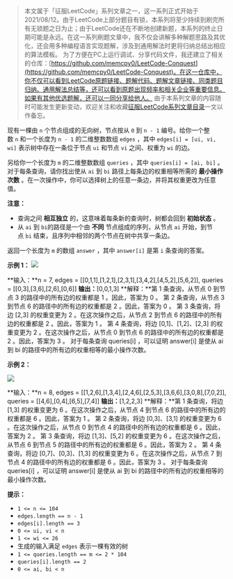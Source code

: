 > 本文属于「征服LeetCode」系列文章之一，这一系列正式开始于2021/08/12。由于LeetCode上部分题目有锁，本系列将至少持续到刷完所有无锁题之日为止；由于LeetCode还在不断地创建新题，本系列的终止日期可能是永远。在这一系列刷题文章中，我不仅会讲解多种解题思路及其优化，还会用多种编程语言实现题解，涉及到通用解法时更将归纳总结出相应的算法模板。
> <b></b>
> 为了方便在PC上运行调试、分享代码文件，我还建立了相关的仓库：[https://github.com/memcpy0/LeetCode-Conquest](https://github.com/memcpy0/LeetCode-Conquest)。在这一仓库中，你不仅可以看到LeetCode原题链接、题解代码、题解文章链接、同类题目归纳、通用解法总结等，还可以看到原题出现频率和相关企业等重要信息。如果有其他优选题解，还可以一同分享给他人。
> <b></b>
> 由于本系列文章的内容随时可能发生更新变动，欢迎关注和收藏[征服LeetCode系列文章目录](https://memcpy0.blog.csdn.net/article/details/119656559)一文以作备忘。

现有一棵由 `n` 个节点组成的无向树，节点按从 `0` 到 `n - 1` 编号。给你一个整数 `n` 和一个长度为 `n - 1` 的二维整数数组 `edges` ，其中 `edges[i] = [ui, vi, wi]` 表示树中存在一条位于节点 `ui` 和节点 `vi` 之间、权重为 `wi` 的边。

另给你一个长度为 `m` 的二维整数数组 `queries` ，其中 `queries[i] = [ai, bi]` 。对于每条查询，请你找出使从 `ai` 到 `bi` 路径上每条边的权重相等所需的 **最小操作次数** 。在一次操作中，你可以选择树上的任意一条边，并将其权重更改为任意值。

**注意：**
- 查询之间 **相互独立** 的，这意味着每条新的查询时，树都会回到 **初始状态** 。
- 从 `ai` 到 `bi`的路径是一个由 **不同** 节点组成的序列，从节点 `ai` 开始，到节点 `bi` 结束，且序列中相邻的两个节点在树中共享一条边。

返回一个长度为 `m` 的数组 `answer` ，其中 `answer[i]` 是第 `i` 条查询的答案。

**示例 1：**
![](https://assets.leetcode.com/uploads/2023/08/11/graph-6-1.png)

**输入：**n = 7, edges = [[0,1,1],[1,2,1],[2,3,1],[3,4,2],[4,5,2],[5,6,2]], queries = [[0,3],[3,6],[2,6],[0,6]]
**输出：**[0,0,1,3]
**解释：**第 1 条查询，从节点 0 到节点 3 的路径中的所有边的权重都是 1 。因此，答案为 0 。
第 2 条查询，从节点 3 到节点 6 的路径中的所有边的权重都是 2 。因此，答案为 0 。
第 3 条查询，将边 [2,3] 的权重变更为 2 。在这次操作之后，从节点 2 到节点 6 的路径中的所有边的权重都是 2 。因此，答案为 1 。
第 4 条查询，将边 [0,1]、[1,2]、[2,3] 的权重变更为 2 。在这次操作之后，从节点 0 到节点 6 的路径中的所有边的权重都是 2 。因此，答案为 3 。
对于每条查询 queries[i] ，可以证明 answer[i] 是使从 ai 到 bi 的路径中的所有边的权重相等的最小操作次数。

**示例 2：**

![](https://assets.leetcode.com/uploads/2023/08/11/graph-9-1.png)

**输入：**n = 8, edges = [[1,2,6],[1,3,4],[2,4,6],[2,5,3],[3,6,6],[3,0,8],[7,0,2]], queries = [[4,6],[0,4],[6,5],[7,4]]
**输出：**[1,2,2,3]
**解释：**第 1 条查询，将边 [1,3] 的权重变更为 6 。在这次操作之后，从节点 4 到节点 6 的路径中的所有边的权重都是 6 。因此，答案为 1 。
第 2 条查询，将边 [0,3]、[3,1] 的权重变更为 6 。在这次操作之后，从节点 0 到节点 4 的路径中的所有边的权重都是 6 。因此，答案为 2 。
第 3 条查询，将边 [1,3]、[5,2] 的权重变更为 6 。在这次操作之后，从节点 6 到节点 5 的路径中的所有边的权重都是 6 。因此，答案为 2 。
第 4 条查询，将边 [0,7]、[0,3]、[1,3] 的权重变更为 6 。在这次操作之后，从节点 7 到节点 4 的路径中的所有边的权重都是 6 。因此，答案为 3 。
对于每条查询 queries[i] ，可以证明 answer[i] 是使从 ai 到 bi 的路径中的所有边的权重相等的最小操作次数。 

**提示：**

- `1 <= n <= 104`
- `edges.length == n - 1`
- `edges[i].length == 3`
- `0 <= ui, vi < n`
- `1 <= wi <= 26`
- 生成的输入满足 `edges` 表示一棵有效的树
- `1 <= queries.length == m <= 2 * 104`
- `queries[i].length == 2`
- `0 <= ai, bi < n`